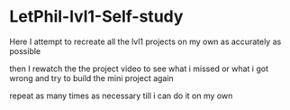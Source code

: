 # LetPhil-lvl1-Self-study

Here I attempt to recreate all the lvl1 projects on my own as accurately as possible

then I rewatch the the project video to see what i missed or what i got wrong and try to build the mini project again

repeat as many times as necessary till i can do it on my own
